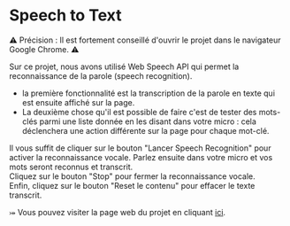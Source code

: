 # Speech to Text

⚠️ Précision : Il est fortement conseillé d'ouvrir le projet dans le navigateur Google Chrome. ⚠️

Sur ce projet, nous avons utilisé Web Speech API qui permet la reconnaissance de la parole (speech recognition).
- la première fonctionnalité est la transcription de la parole en texte qui est ensuite affiché sur la page.
- La deuxième chose qu'il est possible de faire c'est de tester des mots-clés parmi une liste donnée en les disant dans votre micro : cela déclenchera une action différente sur la page pour chaque mot-clé.

Il vous suffit de cliquer sur le bouton "Lancer Speech Recognition" pour activer la reconnaissance vocale. Parlez ensuite dans votre micro et vos mots seront reconnus et transcrit. <br>
Cliquez sur le bouton "Stop" pour fermer la reconnaissance vocale. <br>
Enfin, cliquez sur le bouton "Reset le contenu" pour effacer le texte transcrit.

⤖ Vous pouvez visiter la page web du projet en cliquant [ici](https://stellar-torrone-f62925.netlify.app/).